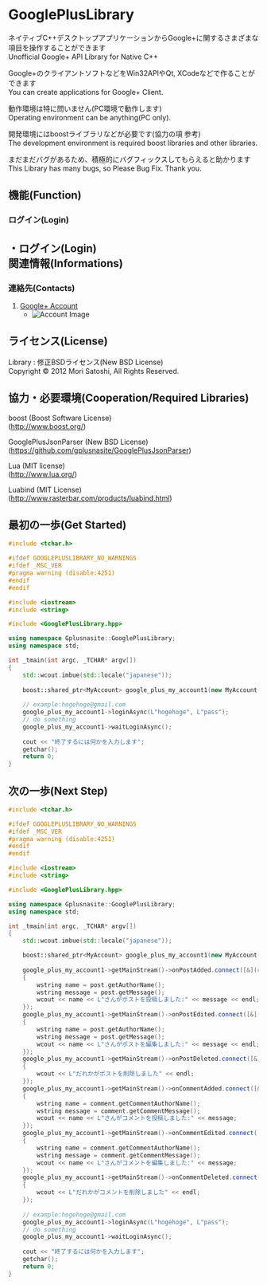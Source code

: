 ﻿GooglePlusLibrary
======================
 ネイティブC++デスクトップアプリケーションからGoogle+に関するさまざまな項目を操作することができます  
 Unofficial Google+ API Library for Native C++ 

 Google+のクライアントソフトなどをWin32APIやQt, XCodeなどで作ることができます  
 You can create applications for Google+ Client. 
 
 動作環境は特に問いません(PC環境で動作します)  
 Operating environment can be anything(PC only). 
 
 開発環境にはboostライブラリなどが必要です(協力の項 参考)  
 The development environment is required boost libraries and other libraries. 
 
 まだまだバグがあるため、積極的にバグフィックスしてもらえると助かります  
 This Library has many bugs, so Please Bug Fix. Thank you.  
 
機能(Function)
--------
### ログイン(Login)
  ・ログイン(Login)  
関連情報(Informations)
--------
### 連絡先(Contacts)
1. [Google+ Account](https://plus.google.com/u/0/116324207729009185938/about "Google+アカウント(Google+ Account)")
    * ![Account Image](https://lh5.googleusercontent.com/-_u67HqR0D8g/AAAAAAAAAAI/AAAAAAAAEtk/EnkyO0_5ElY/photo.jpg?sz=90 "アカウント画像(Account Image)")

ライセンス(License)
----------
Library : 修正BSDライセンス(New BSD License)  
Copyright &copy; 2012 Mori Satoshi, All Rights Reserved.  

協力・必要環境(Cooperation/Required Libraries) 
---------- 
boost (Boost Software License)  
(http://www.boost.org/) 

GooglePlusJsonParser (New BSD License)  
(https://github.com/gplusnasite/GooglePlusJsonParser) 

Lua (MIT license)  
(http://www.lua.org/) 

Luabind (MIT License)  
(http://www.rasterbar.com/products/luabind.html) 

最初の一歩(Get Started)
--------
```cpp
#include <tchar.h>

#ifdef GOOGLEPLUSLIBRARY_NO_WARNINGS
#ifdef _MSC_VER
#pragma warning (disable:4251)
#endif
#endif

#include <iostream>
#include <string>

#include <GooglePlusLibrary.hpp>

using namespace Gplusnasite::GooglePlusLibrary;
using namespace std;

int _tmain(int argc, _TCHAR* argv[])
{
	std::wcout.imbue(std::locale("japanese"));
	
	boost::shared_ptr<MyAccount> google_plus_my_account1(new MyAccount());
	
	// example:hogehoge@gmail.com
	google_plus_my_account1->loginAsync(L"hogehoge", L"pass");
	// do something
	google_plus_my_account1->waitLoginAsync();
	
	cout << "終了するには何かを入力します";
	getchar();
	return 0;
}

```

次の一歩(Next Step)
--------
```cpp
#include <tchar.h>

#ifdef GOOGLEPLUSLIBRARY_NO_WARNINGS
#ifdef _MSC_VER
#pragma warning (disable:4251)
#endif
#endif

#include <iostream>
#include <string>

#include <GooglePlusLibrary.hpp>

using namespace Gplusnasite::GooglePlusLibrary;
using namespace std;

int _tmain(int argc, _TCHAR* argv[])
{
	std::wcout.imbue(std::locale("japanese"));

	boost::shared_ptr<MyAccount> google_plus_my_account1(new MyAccount());
	
	google_plus_my_account1->getMainStream()->onPostAdded.connect([&](const Post& post)
	{
		wstring name = post.getAuthorName();
		wstring message = post.getMessage();
		wcout << name << L"さんがポストを投稿しました:" << message << endl;
	});
	google_plus_my_account1->getMainStream()->onPostEdited.connect([&](const Post& post)
	{
		wstring name = post.getAuthorName();
		wstring message = post.getMessage();
		wcout << name << L"さんがポストを編集しました:" << message << endl;
	});
	google_plus_my_account1->getMainStream()->onPostDeleted.connect([&](const wstring& post_id)
	{
		wcout << L"だれかがポストを削除しました" << endl;
	});
	google_plus_my_account1->getMainStream()->onCommentAdded.connect([&](const Comment& comment)
	{
		wstring name = comment.getCommentAuthorName();
		wstring message = comment.getCommentMessage();
		wcout << name << L"さんがコメントを投稿しました:" << message;
	});
	google_plus_my_account1->getMainStream()->onCommentEdited.connect([&](const Comment& comment)
	{
		wstring name = comment.getCommentAuthorName();
		wstring message = comment.getCommentMessage();
		wcout << name << L"さんがコメントを編集しました:" << message;
	});
	google_plus_my_account1->getMainStream()->onCommentDeleted.connect([&](const wstring& comment_id)
	{
		wcout << L"だれかがコメントを削除しました" << endl;
	});
	
	// example:hogehoge@gmail.com
	google_plus_my_account1->loginAsync(L"hogehoge", L"pass");
	// do something
	google_plus_my_account1->waitLoginAsync();
	
	cout << "終了するには何かを入力します";
	getchar();
	return 0;
}
```